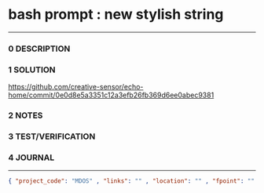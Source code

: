 # bash prompt : new stylish string
--------------------------------
### 0 DESCRIPTION


### 1 SOLUTION

https://github.com/creative-sensor/echo-home/commit/0e0d8e5a3351c12a3efb26fb369d6ee0abec9381

### 2 NOTES


### 3 TEST/VERIFICATION


### 4 JOURNAL



--------------------------------
```json
{ "project_code": "MDOS" , "links": "" , "location": "" , "fpoint": "" }
```

